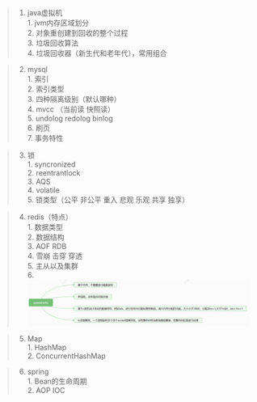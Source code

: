 >1. java虚拟机  
    1. jvm内存区域划分  
    2. 对象重创建到回收的整个过程  
    3. 垃圾回收算法  
    4. 垃圾回收器（新生代和老年代），常用组合  
  
    
>2. mysql  
    1. 索引  
    2. 索引类型  
    3. 四种隔离级别（默认哪种）  
    4. mvcc （当前读 快照读）  
    5. undolog redolog binlog  
    6. 刷页  
    7. 事务特性  
  
    
>3. 锁  
    1. syncronized  
    2. reentrantlock  
    3. AQS    
    4. volatile  
    5. 锁类型（公平 非公平 重入  悲观 乐观 共享 独享）  
    
      
>4. redis（特点）    
    1. 数据类型  
    2. 数据结构  
    3. AOF RDB  
    4. 雪崩 击穿 穿透  
    5. 主从以及集群    
    6. ![Philadelphia's Magic Gardens. This place was so cool!](/studyforbat/pic/redis.png "Philadelphia's Magic Gardens")

      
  
>5. Map  
    1. HashMap  
    2. ConcurrentHashMap  
  
    
>6. spring  
    1. Bean的生命周期  
    2. AOP IOC  
    